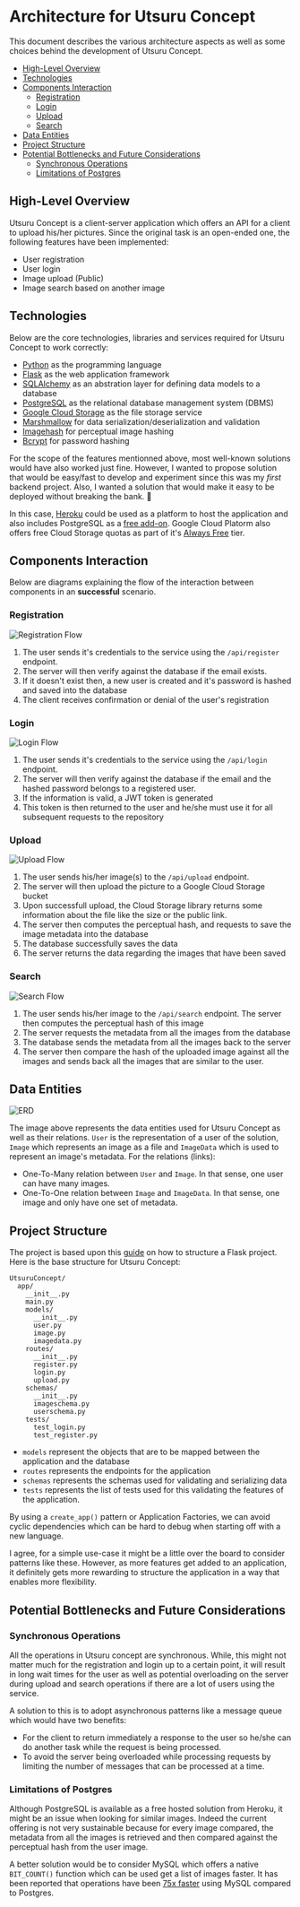 # Architecture for Utsuru Concept

This document describes the various architecture aspects as well as some choices behind the development of Utsuru Concept.

  - [High-Level Overview](#high-level-overview)
  - [Technologies](#technologies)
  - [Components Interaction](#components-interaction)
    - [Registration](#registration)
    - [Login](#login)
    - [Upload](#upload)
    - [Search](#search)
  - [Data Entities](#data-entities)
  - [Project Structure](#project-structure)
  - [Potential Bottlenecks and Future Considerations](#potential-bottlenecks-and-future-considerations)
    - [Synchronous Operations](#synchronous-operations)
    - [Limitations of Postgres](#limitations-of-postgres)

## High-Level Overview

Utsuru Concept is a client-server application which offers an API for a client to upload his/her pictures. Since the original task is an open-ended one, the following features have been implemented:

- User registration
- User login
- Image upload (Public)
- Image search based on another image

## Technologies

Below are the core technologies, libraries and services required for Utsuru Concept to work correctly:

- [Python](https://www.python.org/) as the programming language
- [Flask](https://palletsprojects.com/p/flask/) as the web application framework
- [SQLAlchemy](https://www.sqlalchemy.org/) as an abstration layer for defining data models to a database
- [PostgreSQL](https://www.postgresql.org/) as the relational database management system (DBMS)
- [Google Cloud Storage](https://cloud.google.com/storage/) as the file storage service
- [Marshmallow](https://marshmallow.readthedocs.io/en/stable/) for data serialization/deserialization and validation
- [Imagehash](https://pypi.org/project/ImageHash/) for perceptual image hashing
- [Bcrypt](https://en.wikipedia.org/wiki/Bcrypt) for password hashing


For the scope of the features mentionned above, most well-known solutions would have also worked just fine. However, I wanted to propose solution that would be easy/fast to develop and experiment since this was my _first_ backend project. Also, I wanted a solution that would make it easy to be deployed without breaking the bank. 💸

In this case, [Heroku](https://www.heroku.com/) could be used as a platform to host the application and also includes PostgreSQL as a [free add-on](https://www.heroku.com/postgres). Google Cloud Platorm also offers free Cloud Storage quotas as part of it's [Always Free](https://cloud.google.com/free/) tier.

## Components Interaction

Below are diagrams explaining the flow of the interaction between components in an **successful** scenario.

### Registration

![Registration Flow](./docs/images/Utsuru_Concept_Registration_Login_Search.png)

1. The user sends it's credentials to the service using the `/api/register` endpoint.
2. The server will then verify against the database if the email exists.
3. If it doesn't exist then, a new user is created and it's password is hashed and saved into the database
4. The client receives confirmation or denial of the user's registration

### Login

![Login Flow](./docs/images/Utsuru_Concept_Registration_Login_Search.png)

1. The user sends it's credentials to the service using the `/api/login` endpoint.
2. The server will then verify against the database if the email and the hashed password belongs to a registered user.
3. If the information is valid, a JWT token is generated
4. This token is then returned to the user and he/she must use it for all subsequent requests to the repository

### Upload

![Upload Flow](./docs/images/Utsuru_Concept_Upload.png)

1. The user sends his/her image(s) to the `/api/upload` endpoint.
2. The server will then upload the picture to a Google Cloud Storage bucket
3. Upon successfull upload, the Cloud Storage library returns some information about the file like the size or the public link.
4. The server then computes the perceptual hash, and requests to save the image metadata into the database
5. The database successfully saves the data
6. The server returns the data regarding the images that have been saved

### Search

![Search Flow](./docs/images/Utsuru_Concept_Registration_Login_Search.png)

1. The user sends his/her image to the `/api/search` endpoint. The server then computes the perceptual hash of this image
2. The server requests the metadata from all the images from the database
3. The database sends the metadata from all the images back to the server
4. The server then compare the hash of the uploaded image against all the images and sends back all the images that are similar to the user.

## Data Entities

![ERD](./docs/images/Utsuru_Concept_Erd.png)

The image above represents the data entities used for Utsuru Concept as well as their relations. `User` is the representation of a user of the solution, `Image` which represents an image as a file and `ImageData` which is used to represent an image's metadata. For the relations (links):

- One-To-Many relation between `User` and `Image`. In that sense, one user can have many images.
- One-To-One relation between `Image` and `ImageData`. In that sense, one image and only have one set of metadata.

## Project Structure

The project is based upon this [guide](https://lepture.com/en/2018/structure-of-a-flask-project) on how to structure a Flask project. Here is the base structure for Utsuru Concept:

```
UtsuruConcept/
  app/
    __init__.py
    main.py
    models/
      __init__.py
      user.py
      image.py
      imagedata.py
    routes/
      __init__.py
      register.py
      login.py
      upload.py
    schemas/
      __init__.py
      imageschema.py
      userschema.py
    tests/
      test_login.py
      test_register.py
```

- `models` represent the objects that are to be mapped between the application and the database
- `routes` represents the endpoints for the application
- `schemas` represents the schemas used for validating and serializing data
- `tests` represents the list of tests used for this validating the features of the application.

By using a `create_app()` pattern or Application Factories, we can avoid cyclic dependencies which can be hard to debug when starting off with a new language. 

I agree, for a simple use-case it might be a little over the board to consider patterns like these. However, as more features get added to an application, it definitely gets more rewarding to structure the application in a way that enables more flexibility.

## Potential Bottlenecks and Future Considerations

### Synchronous Operations

All the operations in Utsuru concept are synchronous. While, this might not matter much for the registration and login up to a certain point, it will result in long wait times for the user as well as potential overloading on the server during upload and search operations if there are a lot of users using the service.

A solution to this is to adopt asynchronous patterns like a message queue which would have two benefits:

- For the client to return immediately a response to the user so he/she can do another task while the request is being processed.
- To avoid the server being overloaded while processing requests by limiting the number of messages that can be processed at a time.

### Limitations of Postgres

Although PostgreSQL is available as a free hosted solution from Heroku, it might be an issue when looking for similar images. Indeed the current offering is not very sustainable because for every image compared, the metadata from all the images is retrieved and then compared against the perceptual hash from the user image.

A better solution would be to consider MySQL which offers a native `BIT_COUNT()` function which can be used get a list of images faster. It has been reported that operations have been [75x faster](https://stackoverflow.com/q/14925151) using MySQL compared to Postgres.